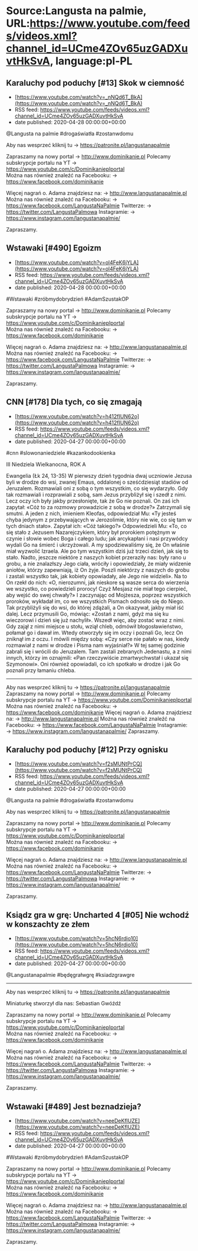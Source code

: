 # Source:Langusta na palmie, URL:https://www.youtube.com/feeds/videos.xml?channel_id=UCme4ZOv65uzGADXuvtHkSvA, language:pl-PL

## Karaluchy pod poduchy [#13] Skok w ciemność
 - [https://www.youtube.com/watch?v=_nNQd6T_BkA](https://www.youtube.com/watch?v=_nNQd6T_BkA)
 - RSS feed: https://www.youtube.com/feeds/videos.xml?channel_id=UCme4ZOv65uzGADXuvtHkSvA
 - date published: 2020-04-28 00:00:00+00:00

@Langusta na palmie #drogaświatła #zostanwdomu 

Aby nas wesprzeć kliknij tu → https://patronite.pl/langustanapalmie

Zapraszamy na nowy portal 
→ http://www.dominikanie.pl
Polecamy subskrypcje portalu na YT
→ https://www.youtube.com/c/Dominikanieplportal  
Można nas również znaleźć na Facebooku: 
→ https://www.facebook.com/dominikanie

Więcej nagrań o. Adama znajdziesz na: 
→ http://www.langustanapalmie.pl
Można nas również znaleźć na Facebooku: 
→ https://www.facebook.com/LangustaNaPalmie
Twitterze: 
→ https://twitter.com/LangustaPalmowa
Instagramie: 
→ https://www.instagram.com/langustanapalmie/

Zapraszamy.

## Wstawaki [#490] Egoizm
 - [https://www.youtube.com/watch?v=ol4FeK6jYLA](https://www.youtube.com/watch?v=ol4FeK6jYLA)
 - RSS feed: https://www.youtube.com/feeds/videos.xml?channel_id=UCme4ZOv65uzGADXuvtHkSvA
 - date published: 2020-04-28 00:00:00+00:00

#Wstawaki #zróbmydobrydzień #AdamSzustakOP

Zapraszamy na nowy portal 
→ http://www.dominikanie.pl
Polecamy subskrypcje portalu na YT
→ https://www.youtube.com/c/Dominikanieplportal  
Można nas również znaleźć na Facebooku: 
→ https://www.facebook.com/dominikanie

Więcej nagrań o. Adama znajdziesz na: 
→ http://www.langustanapalmie.pl
Można nas również znaleźć na Facebooku: 
→ https://www.facebook.com/LangustaNaPalmie
Twitterze: 
→ https://twitter.com/LangustaPalmowa
Instagramie: 
→ https://www.instagram.com/langustanapalmie/

Zapraszamy.

## CNN [#178] Dla tych, co się zmagają
 - [https://www.youtube.com/watch?v=h412fIUN62o](https://www.youtube.com/watch?v=h412fIUN62o)
 - RSS feed: https://www.youtube.com/feeds/videos.xml?channel_id=UCme4ZOv65uzGADXuvtHkSvA
 - date published: 2020-04-27 00:00:00+00:00

#cnn #slowonaniedziele #kazankodookienka

III Niedziela Wielkanocna, ROK A

Ewangelia (Łk 24, 13-35)
W pierwszy dzień tygodnia dwaj uczniowie Jezusa byli w drodze do wsi, zwanej Emaus, oddalonej o sześćdziesiąt stadiów od Jeruzalem. Rozmawiali oni z sobą o tym wszystkim, co się wydarzyło. Gdy tak rozmawiali i rozprawiali z sobą, sam Jezus przybliżył się i szedł z nimi. Lecz oczy ich były jakby przesłonięte, tak że Go nie poznali. On zaś ich zapytał: «Cóż to za rozmowy prowadzicie z sobą w drodze?» Zatrzymali się smutni. A jeden z nich, imieniem Kleofas, odpowiedział Mu: «Ty jesteś chyba jedynym z przebywających w Jerozolimie, który nie wie, co się tam w tych dniach stało». Zapytał ich: «Cóż takiego?» Odpowiedzieli Mu: «To, co się stało z Jezusem Nazarejczykiem, który był prorokiem potężnym w czynie i słowie wobec Boga i całego ludu; jak arcykapłani i nasi przywódcy wydali Go na śmierć i ukrzyżowali. A my spodziewaliśmy się, że On właśnie miał wyzwolić Izraela. Ale po tym wszystkim dziś już trzeci dzień, jak się to stało. Nadto, jeszcze niektóre z naszych kobiet przeraziły nas: były rano u grobu, a nie znalazłszy Jego ciała, wróciły i opowiedziały, że miały widzenie aniołów, którzy zapewniają, iż On żyje. Poszli niektórzy z naszych do grobu i zastali wszystko tak, jak kobiety opowiadały, ale Jego nie widzieli». Na to On rzekł do nich: «O, nierozumni, jak nieskore są wasze serca do wierzenia we wszystko, co powiedzieli prorocy! Czyż Mesjasz nie miał tego cierpieć, aby wejść do swej chwały?» I zaczynając od Mojżesza, poprzez wszystkich proroków, wykładał im, co we wszystkich Pismach odnosiło się do Niego.
Tak przybliżyli się do wsi, do której zdążali, a On okazywał, jakby miał iść dalej. Lecz przymusili Go, mówiąc: «Zostań z nami, gdyż ma się ku wieczorowi i dzień się już nachylił». Wszedł więc, aby zostać wraz z nimi. Gdy zajął z nimi miejsce u stołu, wziął chleb, odmówił błogosławieństwo, połamał go i dawał im. Wtedy otworzyły się im oczy i poznali Go, lecz On zniknął im z oczu. I mówili między sobą: «Czy serce nie pałało w nas, kiedy rozmawiał z nami w drodze i Pisma nam wyjaśniał?» W tej samej godzinie zabrali się i wrócili do Jeruzalem. Tam zastali zebranych Jedenastu, a z nimi innych, którzy im oznajmili: «Pan rzeczywiście zmartwychwstał i ukazał się Szymonowi». Oni również opowiadali, co ich spotkało w drodze i jak Go poznali przy łamaniu chleba.
________________________________________
Aby nas wesprzeć kliknij tu → https://patronite.pl/langustanapalmie
Zapraszamy na nowy portal 
→ http://www.dominikanie.pl
Polecamy subskrypcje portalu na YT
→ https://www.youtube.com/Dominikanieplportal  
Można nas również znaleźć na Facebooku: 
→ https://www.facebook.com/dominikanie
Więcej nagrań o. Adama znajdziesz na: 
→ http://www.langustanapalmie.pl
Można nas również znaleźć na Facebooku: 
→ https://www.facebook.com/LangustaNaPalmie
Instagramie: 
→ https://www.instagram.com/langustanapalmie/
Zapraszamy.

## Karaluchy pod poduchy [#12] Przy ognisku
 - [https://www.youtube.com/watch?v=f2sMUNtPrCQ](https://www.youtube.com/watch?v=f2sMUNtPrCQ)
 - RSS feed: https://www.youtube.com/feeds/videos.xml?channel_id=UCme4ZOv65uzGADXuvtHkSvA
 - date published: 2020-04-27 00:00:00+00:00

@Langusta na palmie #drogaświatła #zostanwdomu 

Aby nas wesprzeć kliknij tu → https://patronite.pl/langustanapalmie

Zapraszamy na nowy portal 
→ http://www.dominikanie.pl
Polecamy subskrypcje portalu na YT
→ https://www.youtube.com/c/Dominikanieplportal  
Można nas również znaleźć na Facebooku: 
→ https://www.facebook.com/dominikanie

Więcej nagrań o. Adama znajdziesz na: 
→ http://www.langustanapalmie.pl
Można nas również znaleźć na Facebooku: 
→ https://www.facebook.com/LangustaNaPalmie
Twitterze: 
→ https://twitter.com/LangustaPalmowa
Instagramie: 
→ https://www.instagram.com/langustanapalmie/

Zapraszamy.

## Ksiądz gra w grę: Uncharted 4 [#05] Nie wchodź w konszachty ze złem
 - [https://www.youtube.com/watch?v=5hcN6rdio10](https://www.youtube.com/watch?v=5hcN6rdio10)
 - RSS feed: https://www.youtube.com/feeds/videos.xml?channel_id=UCme4ZOv65uzGADXuvtHkSvA
 - date published: 2020-04-27 00:00:00+00:00

@Langustanapalmie #będęgrałwgrę #ksiadzgrawgre
________________________________________
Aby nas wesprzeć kliknij tu → https://patronite.pl/langustanapalmie

Miniaturkę stworzył dla nas: Sebastian Gwóźdź

Zapraszamy na nowy portal 
→ http://www.dominikanie.pl
Polecamy subskrypcje portalu na YT
→ https://www.youtube.com/c/Dominikanieplportal  
Można nas również znaleźć na Facebooku: 
→ https://www.facebook.com/dominikanie

Więcej nagrań o. Adama znajdziesz na: 
→ http://www.langustanapalmie.pl
Można nas również znaleźć na Facebooku: 
→ https://www.facebook.com/LangustaNaPalmie
Twitterze: 
→ https://twitter.com/LangustaPalmowa
Instagramie: 
→ https://www.instagram.com/langustanapalmie/

Zapraszamy.

## Wstawaki [#489] Jest beznadzieja?
 - [https://www.youtube.com/watch?v=neeDeKflUZE](https://www.youtube.com/watch?v=neeDeKflUZE)
 - RSS feed: https://www.youtube.com/feeds/videos.xml?channel_id=UCme4ZOv65uzGADXuvtHkSvA
 - date published: 2020-04-27 00:00:00+00:00

#Wstawaki #zróbmydobrydzień #AdamSzustakOP

Zapraszamy na nowy portal 
→ http://www.dominikanie.pl
Polecamy subskrypcje portalu na YT
→ https://www.youtube.com/c/Dominikanieplportal  
Można nas również znaleźć na Facebooku: 
→ https://www.facebook.com/dominikanie

Więcej nagrań o. Adama znajdziesz na: 
→ http://www.langustanapalmie.pl
Można nas również znaleźć na Facebooku: 
→ https://www.facebook.com/LangustaNaPalmie
Twitterze: 
→ https://twitter.com/LangustaPalmowa
Instagramie: 
→ https://www.instagram.com/langustanapalmie/

Zapraszamy.

